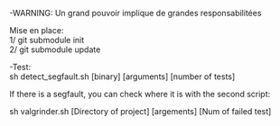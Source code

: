 -WARNING: Un grand pouvoir implique de grandes responsabilitées

Mise en place:  <br />
1/ git submodule init <br />
2/ git submodule update <br />

-Test:<br />
sh detect_segfault.sh [binary] [arguments] [number of tests] <br />

If there is a segfault, you can check where it is with the second script:

sh valgrinder.sh [Directory of project] [argements] [Num of failed test] 
